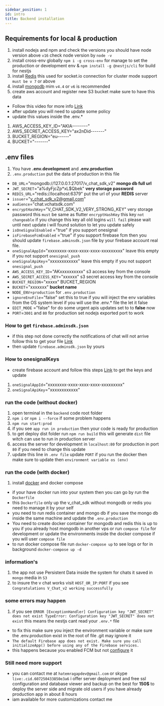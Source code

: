 ```yaml
---
sidebar_position: 1
id: intro
title: Backend installation
---
```


## Requirements for local & production

1. install nodejs and npm and check the versions you should have node version above `v16` check node version
   by `node -v`
2. install cross-env globally `npm i -g cross-env` for manage to set the production or development env
   & `npm install -g @nestjs/cli` for build for nestjs
3. install [Redis](https://redis.io) this used for socket.io connection for cluster mode support `must be v 7` or above
4. install [mongodb](https://www.mongodb.com/try/download/community-kubernetes-operator) mim `v4.4` or `v6` is
   recommended
5. create aws account and register new S3 bucket make sure to have this data

- Follow this video for more info [Link](https://www.youtube.com/watch?v=NZElg91l_ms&t=585s)
- after update you will need to update some policy
- update this values inside the .env.*

1. AWS_ACCESS_KEY_ID="AKIA--------"
2. AWS_SECRET_ACCESS_KEY="ax2nDid-------"
3. BUCKET_REGION="eu------"
4. BUCKET="-------"

## .env files

1. You have **.env.development** and **.env.production**
2. `.env.production` put the data of production in this file

- `DB_URL`="mongodb://127.0.0.1:27017/v_chat_sdk_v2" **mongo db full url**
- `JWT_SECRET`="a%dyFjcZp*xL$Qbek" **very storage password**
- `REDIS_URL`="redis://localhost:6379" put the url of your **REDIS** server
- `issuer`="v_chat_sdk_v2@gmail.com"
- `audience`="chat.vchatsdk.com"
- `encryptHashKey`="V_CHAT_SDK_V2_VERY_STRONG_KEY" very storage password this `must` be same as
  flutter `encryptHashKey` this key `not changeable` if you change this key all old logins `will fail` please wait until
  next update i will found solution to let you update safely
- `isOneSignalEnabled` ="true" if you support onesignal
- `isFirebaseFcmEnabled` ="true" if you support firebase fcm then you should update `firebase.adminsdk.json` file by
  your firebase account real file.
- `oneSignalAppId`="xxxxxxxx-xxxx-xxxx-xxxx-xxxxxxxxx" leave this empty if you not support `onesignal_push`
- `oneSignalApiKey`="xxxxxxxxxxxx" leave this empty if you not support `onesignal_push`
- `AWS_ACCESS_KEY_ID`="AKxxxxxxxxxx" s3 access key from the console
- `AWS_SECRET_ACCESS_KEY`="xxxxxx" s3 secret access key from the console
- `BUCKET_REGION`="xxxxx" BUCKET_REGION
- `BUCKET`="xxxxxxx" **bucket name**
- `NODE_ENV`=`production` for `.env.production`
- `ignoreEnvFile`="false" set this to true if you will inject the env variables from the OS system level if you will use
  the .env.* file the let it false
- `EDIT_MODE` ="false" for do some urgent apis updates set to to **false** now
- `PORT`=`3001` and `80` for production set nodejs exported port to work

### How to get `firebase.adminsdk.json`

- if this step not done correctly the notifications of chat will not arrive follow this
  to get your file [Link](https://www.youtube.com/watch?v=cXOzbKDXTh0)
- then update `firebase.adminsdk.json` by yours

### How to onesignalKeys

- create firebase account and follow this steps [Link](https://www.youtube.com/watch?v=FOkgfsTwvC4) to get the keys and
  update

1. `oneSignalAppId`="xxxxxxxx-xxxx-xxxx-xxxx-xxxxxxxxx"
2. `oneSignalApiKey`="xxxxxxxxxxxx"

### run the code (without docker)

1. open terminal in the `backend` code root folder
2. `npm i` or `npm i --force` if some problem happens
3. `npm run start:prod`
4. if you see `app run in production` then your code is ready for production
5. to get deploy dist folder run `npm run build` this will generate `dist` file witch can use to run in production
   server
6. access the server for development in `localhost:80` for production in port `80` if you need to change this
   update
7. update this line in `.env file` update `PORT` if you run the docker then make sure to update
  then `environment variable os (env)`

### run the code (with docker)

1. install [docker](https://www.docker.com) and docker compose

- if your have docker run into your system then you can go by run the `Dockerfile`
- this `Dockerfile` only up the v_chat_sdk without mongodb or redis you need to manage it by your self
- you need to run redis container and mongo db if you save the mongo db inside the same machine and update
  the `.env.production`
- You need to create docker container for mongodb and redis this is up to you if you already host mongodb in another vps
  or run `compose file` for development or update the environments inside the docker compose if you will
  user `compose file`
- to run docker compose file run `docker-compose up` to see logs or for in background `docker-compose up -d`

### information's

1. the app not use Persistent Data inside the system for chats it saved in `mongo` media in `S3`
2. to insure the v chat works visit `HOST_OR_IP:PORT` if you see `Congratulations V_Chat_v2 working successfully`

### some errors may happen

1. if you see `ERROR [ExceptionHandler] Configuration key "JWT_SECRET" does not exist
   TypeError: Configuration key "JWT_SECRET" does not exist` this means the nestjs cant read your `.env.*` file

- to fix this make sure you inject the environment variable or make sure the .env.production exist in the root of file
  .git may ignore it
- `The default Firebase app does not exist. Make sure you call initializeApp() before using any of the Firebase services.`
- this happens because you enabled FCM but not [configure](https://www.youtube.com/watch?v=cXOzbKDXTh0) it

### Still need more support

- you can contact me at `hatemragapdev@gmail.com` or skype `live:.cid.607250433850e3a6` i offer server deployment and
  free ssl configuration and database viewer and backup on the best for **150$** to deploy the
  server side and migrate old users if you have already production app in about 8 hours
- iam available for more customizations contact me